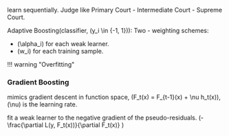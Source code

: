 learn sequentially. Judge like Primary Court - Intermediate Court - Supreme Court.

Adaptive Boosting(classifier, \(y_i \in \{-1, 1\}\)):
Two - weighting schemes:
- \(\alpha_i\) for each weak learner. 
- \(w_i\) for each training sample.

!!! warning "Overfitting"

### Gradient Boosting
mimics gradient descent in function space, 
\(F_t(x) = F_{t-1}(x) + \nu h_t(x)\), \(\nu\) is the learning rate.

fit a weak learner to the negative gradient of the pseudo-residuals.
\(-\frac{\partial L(y, F_t(x))}{\partial F_t(x)} \)

